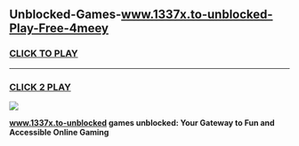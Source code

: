 
## Unblocked-Games-www.1337x.to-unblocked-Play-Free-4meey
<h3>
<a href="https://premium76.site?title=www.1337x.to-unblocked&ref=18A1">CLICK TO PLAY</a></h3>
<hr>

<h3>
<a href="https://premium76.site?title=www.1337x.to-unblocked&ref=18A1">CLICK 2 PLAY</a>
  
</h3>

<a href="https://premium76.site?title=www.1337x.to-unblocked&ref=18A1"><img src="https://clearcache.store/games.png"></a>


**www.1337x.to-unblocked games unblocked: Your Gateway to Fun and Accessible Online Gaming**
